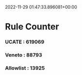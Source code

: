 2022-11-29 01:47:33.896081+00:00
# Rule Counter 
 ### UCATE : 619069

 ### Veneto : 88793

 ### Allowlist : 13925